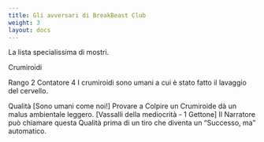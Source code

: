 ```yaml
---
title: Gli avversari di BreakBeast Club
weight: 3
layout: docs
---
```


La lista specialissima di mostri.


Crumiroidi

Rango 2 Contatore 4
I crumiroidi sono umani a cui è stato fatto il lavaggio del cervello.

Qualità
[Sono umani come noi!] Provare a Colpire un Crumiroide dà un malus ambientale leggero.
[Vassalli della mediocrità - 1 Gettone] Il Narratore può chiamare questa Qualità prima di un tiro che diventa un “Successo, ma” automatico.
